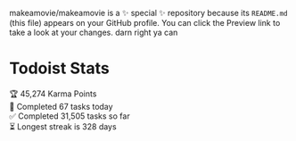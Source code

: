 makeamovie/makeamovie is a ✨ special ✨ repository because its `README.md` (this file) appears on your GitHub profile.
You can click the Preview link to take a look at your changes. darn right ya can

# Todoist Stats

<!-- TODO-IST:START -->
🏆  45,274 Karma Points           
🌸  Completed 67 tasks today           
✅  Completed 31,505 tasks so far           
⏳  Longest streak is 328 days
<!-- TODO-IST:END -->